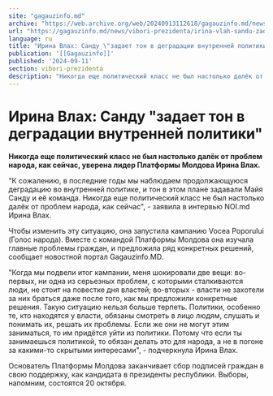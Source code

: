 ```yaml
---
site: "gagauzinfo.md"
archive: "https://web.archive.org/web/20240913112618/gagauzinfo.md/news/vibori-prezidenta/irina-vlah-sandu-zadaet-ton-v-degradatsii-vnutrennei-politiki"
url: "https://gagauzinfo.md/news/vibori-prezidenta/irina-vlah-sandu-zadaet-ton-v-degradatsii-vnutrennei-politiki"
language: ru
title: "Ирина Влах: Санду \"задает тон в деградации внутренней политики\""
publication: '[[Gagauzinfo]]'
published: '2024-09-11'
section: vibori-prezidenta
description: "Никогда еще политический класс не был настолько далёк от проблем народа, как сейчас, уверена лидер Платформы Молдова Ирина Влах."
---
```


# Ирина Влах: Санду "задает тон в деградации внутренней политики"

**Никогда еще политический класс не был настолько далёк от проблем народа, как сейчас, уверена лидер Платформы Молдова Ирина Влах.**

"К сожалению, в последние годы мы наблюдаем продолжающуюся деградацию во внутренней политике, и тон в этом плане задавали Майя Санду и её команда. Никогда еще политический класс не был настолько далёк от проблем народа, как сейчас", - заявила в интервью NOI.md Ирина Влах.

Чтобы изменить эту ситуацию, она запустила кампанию Vocea Poporului (Голос народа). Вместе с командой Платформы Молдова она изучала главные проблемы граждан, и предложила ряд конкретных решений, сообщает новостной портал Gagauzinfo.MD.

"Когда мы подвели итог кампании, меня шокировали две вещи: во-первых, ни одна из серьезных проблем, с которыми сталкиваются люди, не стоит на повестке дня властей; во-вторых - власти не захотели за них браться даже после того, как мы предложили конкретные решения. Такую ситуацию нельзя больше терпеть. Политики, особенно те, кто находятся у власти, обязаны смотреть в лицо людям, слушать и понимать их, решать их проблемы. Если же они не могут этим заниматься, то им придётся уйти из политики. Потому что если ты занимаешься политикой, то обязан делать это для народа, а не в погоне за какими-то скрытыми интересами", - подчеркнула Ирина Влах.

Основатель Платформы Молдова заканчивает сбор подписей граждан в свою поддержку, как кандидата в президенты республики. Выборы, напомним, состоятся 20 октября.
